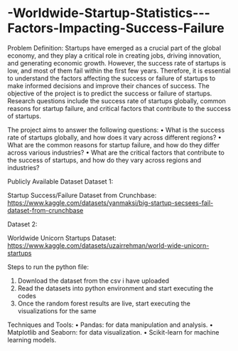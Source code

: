 # -Worldwide-Startup-Statistics---Factors-Impacting-Success-Failure
Problem Definition:
Startups have emerged as a crucial part of the global economy, and they play a critical role in creating jobs, driving innovation, and generating economic growth. However, the success rate of startups is low, and most of them fail within the first few years. Therefore, it is essential to understand the factors affecting the success or failure of startups to make informed decisions and improve their chances of success. The objective of the project is to predict the success or failure of startups. Research questions include the success rate of startups globally, common reasons for startup failure, and critical factors that contribute to the success of startups.


The project aims to answer the following questions:
•	What is the success rate of startups globally, and how does it vary across different regions?
•	What are the common reasons for startup failure, and how do they differ across various industries?
•	What are the critical factors that contribute to the success of startups, and how do they vary across regions and industries?

Publicly Available Dataset
Dataset 1:

Startup Success/Failure Dataset from Crunchbase:
https://www.kaggle.com/datasets/yanmaksi/big-startup-secsees-fail-dataset-from-crunchbase

Dataset 2:

Worldwide Unicorn Startups Dataset:
https://www.kaggle.com/datasets/uzairrehman/world-wide-unicorn-startups


Steps to run the python file:
1. Download the dataset from the csv i have uploaded
2. Read the datasets into python environment and start executing the codes
3. Once the random forest results are live, start executing the visualizations for the same

Techniques and Tools:
•	Pandas: for data manipulation and analysis.
•	Matplotlib and Seaborn: for data visualization.
•	Scikit-learn for machine learning models.


